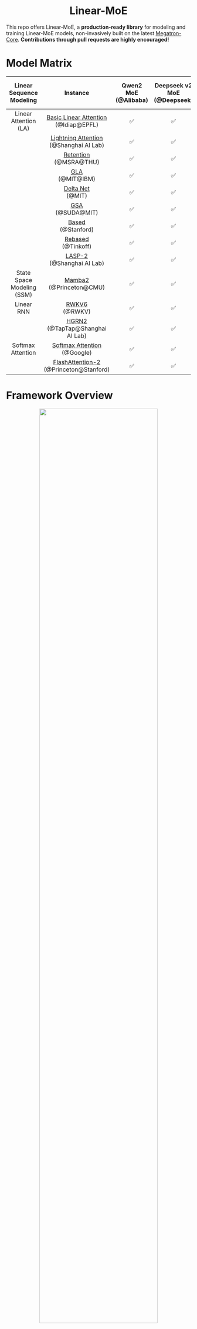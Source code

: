 <div align="center">

# Linear-MoE

</div>

This repo offers Linear-MoE, a **production-ready library** for modeling and training Linear-MoE models, non-invasively built on the latest [Megatron-Core](https://github.com/NVIDIA/Megatron-LM). **Contributions through pull requests are highly encouraged!**

<!-- It supports state-of-the-art open-source Mixture of Experts (MoE) models, seamlessly integrated with advanced linear sequence modeling techniques such as Linear Attention, State Space Modeling, and Linear RNN. LInear-MoE is still under development, **Contributions through pull requests are highly encouraged!** -->

# Model Matrix

|   Linear Sequence Modeling  |  Instance  |  Qwen2 MoE (@Alibaba)  |    Deepseek v2 MoE (@Deepseek)       |    Mixtral MoE (@Mistral AI)   | Llama3 (@Meta)   |
| :---: | :---: | :---: | :---: | :---: | :---: |
| Linear Attention (LA) |       [Basic Linear Attention](https://arxiv.org/abs/2006.16236) <br> (@Idiap@EPFL)  | ✅ |    ✅    |   ✅   | ✅   |
|  |       [Lightning Attention](https://arxiv.org/abs/2405.17381) <br> (@Shanghai AI Lab)       | ✅ |          ✅          |     ✅      | ✅   |
|  |       [Retention](https://arxiv.org/abs/2307.08621) <br> (@MSRA@THU)       | ✅ |          ✅          |     ✅      | ✅   |
|  |         [GLA](https://arxiv.org/abs/2312.06635)  <br> (@MIT@IBM)         | ✅ |     ✅      |    ✅       | ✅   |
|  |           [Delta Net](https://arxiv.org/abs/2102.11174) <br> (@MIT)            | ✅ |    ✅    |     ✅      | ✅   |
|  |           [GSA](https://arxiv.org/abs/2409.07146) <br> (@SUDA@MIT)      | ✅ |    ✅    |     ✅      | ✅   |
|  | [Based](https://hazyresearch.stanford.edu/blog/2023-12-11-zoology2-based) <br> (@Stanford) | ✅ |      ✅      |      ✅     |  ✅   |
|  |            [Rebased](https://arxiv.org/abs/2402.10644) <br> (@Tinkoff)            | ✅ |  ✅  |      ✅     | ✅   |
|  |            [LASP-2](https://arxiv.org/abs/) <br> (@Shanghai AI Lab)            | ✅ |  ✅  |      ✅     | ✅   |
| State Space Modeling (SSM) |             [Mamba2](https://arxiv.org/abs/2405.21060) <br> (@Princeton@CMU) | ✅ | ✅  |   ✅   | ✅   |
| Linear RNN |             [RWKV6](https://arxiv.org/abs/2404.05892) <br> (@RWKV)              |  ✅  |   ✅   |    ✅    | ✅   |
|  |             [HGRN2](https://arxiv.org/abs/2404.07904) <br> (@TapTap@Shanghai AI Lab)             | ✅ |   ✅   |   ✅   |  ✅   |
| Softmax Attention |             [Softmax Attention](https://arxiv.org/abs/1706.03762) <br> (@Google)             | ✅ |   ✅   |   ✅   |  ✅   |
|  |             [FlashAttention-2](https://arxiv.org/abs/2307.08691) <br> (@Princeton@Stanford)             | ✅ |   ✅   |   ✅   |  ✅   |


# Framework Overview

<p align="center">
  <img src="./images/linear-moe-fig1.png" width="80%" />
  <figcaption style="text-align: center;">Figure 1: Linear-MoE Framework</figcaption>
</p>

<p align="center">
  <img src="./images/linear-moe-fig2.png" width="80%" />
  <figcaption style="text-align: center;">Figure 2: Linear-MoE Model Architecture</figcaption>
</p>

# Installation

Your environment should satify the following requirements:

- [PyTorch](https://pytorch.org/) >= 2.0
- [Triton](https://github.com/openai/triton) >=2.2

## Virtualenv

```bash
# create a conda env, install PyTorch
conda create -n linear-moe python=3.11
conda activate linear-moe
conda install pytorch pytorch-cuda=12.1 -c pytorch -c nvidia

# (if needed) Apex
git clone https://github.com/NVIDIA/apex.git
pip install -v --disable-pip-version-check --no-cache-dir --no-build-isolation --config-settings "--build-option=--cpp_ext" --config-settings "--build-option=--cuda_ext" ./

# (if needed) FlashAttention
MAX_JOBS=8 pip install flash-attn --no-build-isolation

# (if needed) dropout_layer_norm in FlashAttention
git clone https://github.com/Dao-AILab/flash-attention.git
cd flash-attention/csrc/layer_norm & pip install .

# Transformer Engine
pip install git+https://github.com/NVIDIA/TransformerEngine.git@stable

# Linear-MoE 
git clone --recurse-submodules https://github.com/OpenSparseLLMs/Linear-MoE.git

# requirements
pip install -r requirements.txt
```


## Container
We recommend using the latest release of [NGC's PyTorch container](https://ngc.nvidia.com/catalog/containers/nvidia:pytorch) with DGX nodes, which already have relatively new versions of CUDA, cuDNN, NCCL, PyTorch, Triton, Apex, TransformerEngine, etc., installed.

On the top of NGC's PyTorch container, you can setup Linear-MoE with:
```bash
# Linear-MoE 
git clone --recurse-submodules https://github.com/OpenSparseLLMs/Linear-MoE.git

# requirements
pip install -r requirements.txt
```


# Usage

## Pretraining or Finetuning

<!-- **Key Features related to pretraining in Linear-MoE**
- Multiple linear sequence modeling options (Linear Attention, SSM, Linear RNN)
- Flexible MoE configurations
- Multi-node distributed training
- Mixed precision training
- Gradient checkpointing
- Token dropping for efficient MoE training -->

To pretrain or finetune a Linear-MoE model, you can:

1. Open `examples`, choose the model you are going to pretrain or finetune, e.g. `linear_moe_qwen2`.

2. Edit `run_pretrain_qwen.sh` or `run_finetune_qwen.sh` to set your configurations including:
- Model size (e.g., 0.5B, 1.5B, 7B)
- Batch size
- Learning rate
- Model architecture (e.g., LSM modules, number of experts)
- Distributed training settings (TP, PP, CP, EP sizes)
- ...

3. **Start pretraining or finetuning** by: `sh run_pretrain_qwen.sh` or `sh run_finetune_qwen.sh`.

For example, to train a A0.3B (hybrid) `linear-moe-qwen2` model with `LA_MOUDLE=hgrn2`, you can config `run_pretrain_qwen.sh` as:
```bash
ENV=dsw
MODEL_SIZE=A0.3B
BATCH_SIZE=2
GLOBAL_BATCH_SIZE=4
LR=1e-4
MIN_LR=1e-5
SEQ_LEN=2048
PAD_LEN=2048
PR=bf16
TP=1
PP=1
CP=1
EP=1
AC=sel
DO=true
FL=false
FU=false
SP=false
TE=false
MB=false
USE_GEMM=false
TOKEN_DROPPING=false
TRAIN_CAPACITY_FACTOR=1.25
EVAL_CAPACITY_FACTOR=2.0
SAVE_INTERVAL=100000
DATASET_PATH=xxx/qwen-datasets/wudao_qwenbpe_text_document
PRETRAIN_CHECKPOINT_PATH=xxx/qwen-ckpts/Qwen2-0.5B
TRAIN_TOKENS=15000000000
WARMUP_TOKENS=10000
OUTPUT_BASEPATH=./output

LA_MODULE="hgrn2"
BASE_MODEL="qwen2"

# for linear attention and linear RNN models
# pure linear
# LAYER_TYPE_LIST="LLLLLLLLLLLL"
# hybrid model
LAYER_TYPE_LIST="LLLNLLLNLLLN"

# for SSM models (Mamba2), MLP layers are fixed behind mamba or attention layers. 
# M: mamba layer, *: attention layer
# pure mamba2
# HYBRID_OVERRIDE_PATTERN="MMMMMMMMMMMM"
# hybrid mamba2
# HYBRID_OVERRIDE_PATTERN="MMM*MMM*MMM*"

# Linear Attention & Linear RNN
linear_moe_options=" \
        --use-la-module \
        --la-module ${LA_MODULE} \
        --la-mode fused_chunk \
        --base-model ${BASE_MODEL} \
        --la-feature-map swish \
        --la-output-norm rmsnorm \
        --la-gate-fn swish \
        --layer-type-list ${LAYER_TYPE_LIST} \
        "

# # SSM
# linear_moe_options=" \
#         --use-la-module \
#         --la-module ${LA_MODULE} \
#         --base-model ${BASE_MODEL} \
#         "
```


## Evaluation

We use [EleutherAI/lm-evaluation-harness](https://github.com/EleutherAI/lm-evaluation-harness) for benchmark evaluation. See [eval/README.md](eval/README.md) for detailed instruction.
